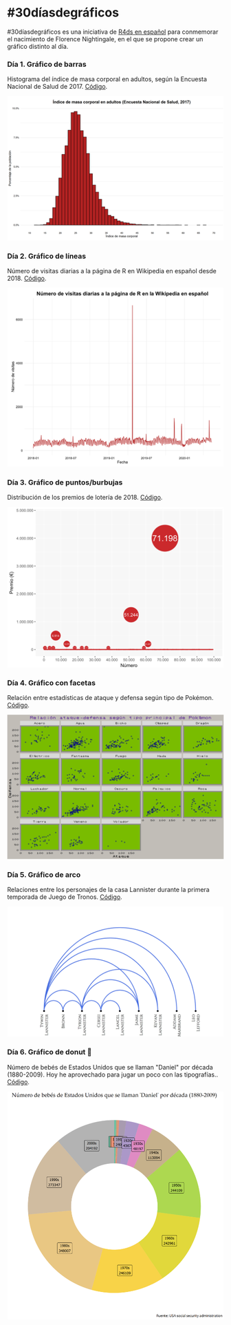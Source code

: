 # #30díasdegráficos

#30díasdegráficos es una iniciativa de [R4ds en español](https://github.com/cienciadedatos/datos-de-miercoles/blob/master/30-dias-de-graficos-2020.md) para conmemorar el nacimiento de Florence Nightingale, en el que se propone crear un gráfico distinto al día.

### Día 1. Gráfico de barras

Histograma del índice de masa corporal en adultos, según la Encuesta Nacional de Salud de 2017. [Código](scripts/1_barras.R).

![](graficos/1.png)

### Día 2. Gráfico de líneas

Número de visitas diarias a la página de R en Wikipedia en español desde 2018. [Código](scripts/2_lineas.R).

![](graficos/2.png)

### Día 3. Gráfico de puntos/burbujas

Distribución de los premios de lotería de 2018. [Código](scripts/3_burbujas.R).

![](graficos/3.png)

### Día 4. Gráfico con facetas

Relación entre estadísticas de ataque y defensa según tipo de Pokémon. [Código](scripts/4_facetas.R).

![](graficos/4.png)

### Día 5. Gráfico de arco

Relaciones entre los personajes de la casa Lannister durante la primera temporada de Juego de Tronos. [Código](scripts/5_arco.R).

![](graficos/5.png)

### Día 6. Gráfico de donut :doughnut:

Número de bebés de Estados Unidos que se llaman "Daniel" por década (1880-2009). Hoy he aprovechado para jugar un poco con las tipografías.. [Código](scripts/6_donut.R).

![](graficos/6.png)